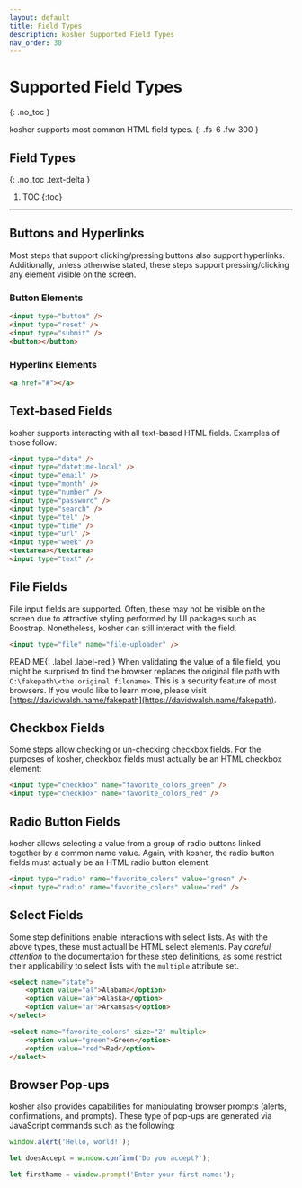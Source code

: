 ```yaml
---
layout: default
title: Field Types
description: kosher Supported Field Types
nav_order: 30
---
```


# Supported Field Types
{: .no_toc }

kosher supports most common HTML field types.
{: .fs-6 .fw-300 }

## Field Types
{: .no_toc .text-delta }

1. TOC
{:toc}

---

## Buttons and Hyperlinks

Most steps that support clicking/pressing buttons also support hyperlinks. Additionally, unless otherwise stated, these steps support pressing/clicking any element visible on the screen.

### Button Elements

```html
<input type="button" />
<input type="reset" />
<input type="submit" />
<button></button>
```

### Hyperlink Elements

```html
<a href="#"></a>
```

## Text-based Fields

kosher supports interacting with all text-based HTML fields. Examples of those follow:

```html
<input type="date" />
<input type="datetime-local" />
<input type="email" />
<input type="month" />
<input type="number" />
<input type="password" />
<input type="search" />
<input type="tel" />
<input type="time" />
<input type="url" />
<input type="week" />
<textarea></textarea>
<input type="text" />
```

## File Fields

File input fields are supported. Often, these may not be visible on the screen due to attractive styling performed by UI packages such as Boostrap. Nonetheless, kosher can still interact with the field.

```html
<input type="file" name="file-uploader" />
```

READ ME{: .label .label-red } When validating the value of a file field, you might be surprised to find the browser replaces the original file path with `C:\fakepath\<the original filename>`. This is a security feature of most browsers. If you would like to learn more, please visit [https://davidwalsh.name/fakepath](https://davidwalsh.name/fakepath).

## Checkbox Fields

Some steps allow checking or un-checking checkbox fields. For the purposes of kosher, checkbox fields must actually be an HTML checkbox element:

```html
<input type="checkbox" name="favorite_colors_green" />
<input type="checkbox" name="favorite_colors_red" />
```

## Radio Button Fields

kosher allows selecting a value from a group of radio buttons linked together by a common name value. Again, with kosher, the radio button fields must actually be an HTML radio button element:

```html
<input type="radio" name="favorite_colors" value="green" />
<input type="radio" name="favorite_colors" value="red" />
```

## Select Fields

Some step definitions enable interactions with select lists. As with the above types, these must actuall be HTML select elements. Pay _careful attention_ to the documentation for these step definitions, as some restrict their applicability to select lists with the `multiple` attribute set.

```html
<select name="state">
    <option value="al">Alabama</option>
    <option value="ak">Alaska</option>
    <option value="ar">Arkansas</option>
</select>

<select name="favorite_colors" size="2" multiple>
    <option value="green">Green</option>
    <option value="red">Red</option>
</select>
```

## Browser Pop-ups

kosher also provides capabilities for manipulating browser prompts (alerts, confirmations, and prompts). These type of pop-ups are generated via JavaScript commands such as the following:

```javascript
window.alert('Hello, world!');

let doesAccept = window.confirm('Do you accept?');

let firstName = window.prompt('Enter your first name:');
```